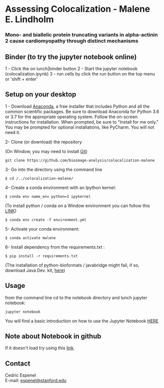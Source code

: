 Assessing Colocalization - Malene E. Lindholm
==================================

### Mono- and biallelic protein truncating variants in alpha-actinin 2 cause cardiomyopathy through distinct mechanisms


## Binder (to try the jupyter notebook online)

1 - Click the on lunch|binder button
2 - Start the jupyter notebook (colocalization.ipynb)
3 - run cells by click the run button on the top menu or 'shift + enter'

## Setup on your desktop
1 - Download [Anaconda](https://www.anaconda.com/download/), a free installer that includes Python and all the common scientific packages.
Be sure to download Anaconda for Python 3.6 or 3.7 for the appropriate operating system.
Follow the on-screen instructions for installation. When prompted, be sure to "Install for me only."
You may be prompted for optional installations, like PyCharm. You will not need it.

2- Clone (or download) the repository

(On Window, you may need to install [Git](https://hackernoon.com/install-git-on-windows-9acf2a1944f0))

```
git clone https://github.com/bioimage-analysis/colocalization-malene
```

3- Go into the directory using the command line

```
$ cd /../colocalization-malene/
```

4- Create a conda environment with an Ipython kernel:

```
$ conda env name_env python=3 ipykernel
```

(To install python / conda on a Window environment you can follow this [LINK](https://medium.com/@GalarnykMichael/install-python-on-windows-anaconda-c63c7c3d1444))

```
$ conda env create -f environment.yml
```

5- Activate your conda environment:

```
$ conda activate malene
```

6- Install dependency from the requirements.txt :

```
$ pip install -r requirements.txt
```

(The installation of python-bioformats / javabridge might fail, if so, download Java Dev. kit, [here](https://www.oracle.com/technetwork/java/javase/downloads/jdk8-downloads-2133151.html))

## Usage

from the command line cd to the notebook directory and lunch jupyter notebook:

```
jupyter notebook
```
You will find a basic introduction on how to use the Jupyter Notebook [HERE](https://jupyter-notebook.readthedocs.io/en/stable/examples/Notebook/Notebook%20Basics.html)

## Note about Notebook in github

If it doesn't load try using this [link](https://nbviewer.jupyter.org/).

## Contact
Cedric Espenel  
E-mail: espenel@stanford.edu
